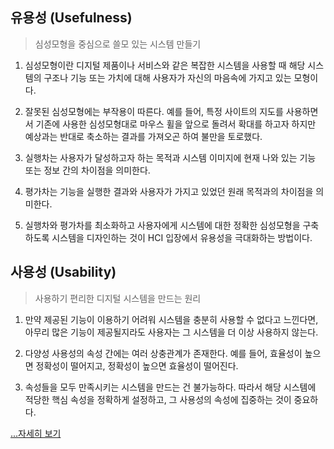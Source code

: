 ## 유용성 (Usefulness)

> 심성모형을 중심으로 쓸모 있는 시스템 만들기

1. 심성모형이란 디지털 제품이나 서비스와 같은 복잡한 시스템을 사용할 때 해당 시스템의 구조나 기능 또는 가치에 대해 사용자가 자신의 마음속에 가지고 있는 모형이다.

2. 잘못된 심성모형에는 부작용이 따른다. 예를 들어, 특정 사이트의 지도를 사용하면서 기존에 사용한 심성모형대로 마우스 휠을 앞으로 돌려서 확대를 하고자 하지만 예상과는 반대로 축소하는 결과를 가져오곤 하여 불만을 토로했다.

3. 실행차는 사용자가 달성하고자 하는 목적과 시스템 이미지에 현재 나와 있는 기능 또는 정보 간의 차이점을 의미한다.

4. 평가차는 기능을 실행한 결과와 사용자가 가지고 있었던 원래 목적과의 차이점을 의미한다.

5. 실행차와 평가차를 최소화하고 사용자에게 시스템에 대한 정확한 심성모형을 구축하도록 시스템을 디자인하는 것이 HCI 입장에서 유용성을 극대화하는 방법이다.

## 사용성 (Usability)

> 사용하기 편리한 디지털 시스템을 만드는 원리

1. 만약 제공된 기능이 이용하기 어려워 시스템을 충분히 사용할 수 없다고 느낀다면, 아무리 많은 기능이 제공될지라도 사용자는 그 시스템을 더 이상 사용하지 않는다.

2. 다양성 사용성의 속성 간에는 여러 상충관계가 존재한다. 예를 들어, 효율성이 높으면 정확성이 떨어지고, 정확성이 높으면 효율성이 떨어진다.

3. 속성들을 모두 만족시키는 시스템을 만드는 건 불가능하다. 따라서 해당 시스템에 적당한 핵심 속성을 정확하게 설정하고, 그 사용성의 속성에 집중하는 것이 중요하다.

[...자세히 보기](https://global-exhaust-9bd.notion.site/HCI-1584e41057628023b919dbcbf1fa26d0?source=copy_link)
